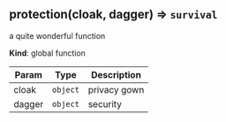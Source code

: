<a name="protection"></a>

## protection(cloak, dagger) ⇒ <code>survival</code>
a quite wonderful function

**Kind**: global function  

| Param | Type | Description |
| --- | --- | --- |
| cloak | <code>object</code> | privacy gown |
| dagger | <code>object</code> | security |

